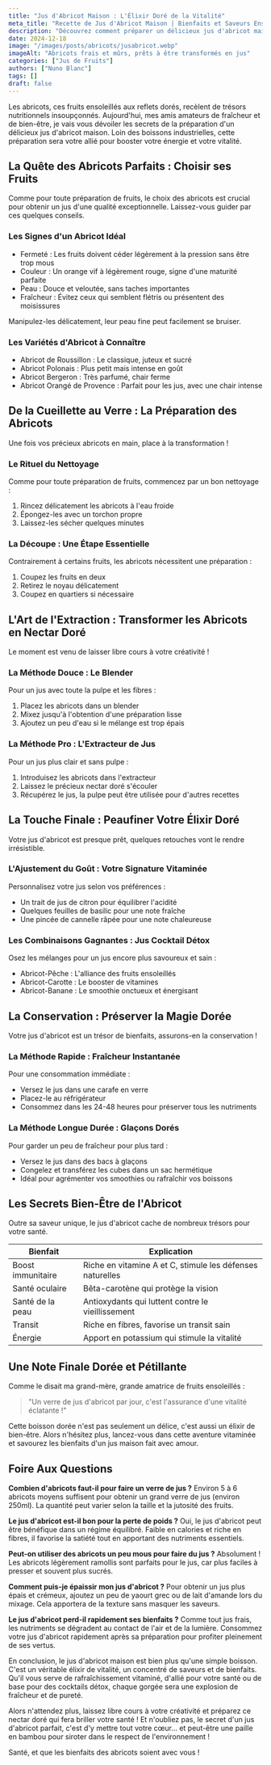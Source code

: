 ```yaml
---
title: "Jus d'Abricot Maison : L'Élixir Doré de la Vitalité"
meta_title: "Recette de Jus d'Abricot Maison | Bienfaits et Saveurs Ensoleillées"
description: "Découvrez comment préparer un délicieux jus d'abricot maison, riche en saveurs et en nutriments essentiels. De la sélection des fruits à la dégustation, laissez-vous séduire par les vertus de ce nectar doré."
date: 2024-12-18
image: "/images/posts/abricots/jusabricot.webp"
imageAlt: "Abricots frais et mûrs, prêts à être transformés en jus"
categories: ["Jus de Fruits"]
authors: ["Nuno Blanc"]
tags: []
draft: false
---
```


Les abricots, ces fruits ensoleillés aux reflets dorés, recèlent de trésors nutritionnels insoupçonnés. Aujourd'hui, mes amis amateurs de fraîcheur et de bien-être, je vais vous dévoiler les secrets de la préparation d'un délicieux jus d'abricot maison. Loin des boissons industrielles, cette préparation sera votre allié pour booster votre énergie et votre vitalité.

## La Quête des Abricots Parfaits : Choisir ses Fruits

Comme pour toute préparation de fruits, le choix des abricots est crucial pour obtenir un jus d'une qualité exceptionnelle. Laissez-vous guider par ces quelques conseils.

### Les Signes d'un Abricot Idéal

- Fermeté : Les fruits doivent céder légèrement à la pression sans être trop mous
- Couleur : Un orange vif à légèrement rouge, signe d'une maturité parfaite
- Peau : Douce et veloutée, sans taches importantes
- Fraîcheur : Évitez ceux qui semblent flétris ou présentent des moisissures

Manipulez-les délicatement, leur peau fine peut facilement se bruiser.

### Les Variétés d'Abricot à Connaître

- Abricot de Roussillon : Le classique, juteux et sucré
- Abricot Polonais : Plus petit mais intense en goût
- Abricot Bergeron : Très parfumé, chair ferme
- Abricot Orangé de Provence : Parfait pour les jus, avec une chair intense

## De la Cueillette au Verre : La Préparation des Abricots

Une fois vos précieux abricots en main, place à la transformation !

### Le Rituel du Nettoyage

Comme pour toute préparation de fruits, commencez par un bon nettoyage :

1. Rincez délicatement les abricots à l'eau froide
2. Épongez-les avec un torchon propre
3. Laissez-les sécher quelques minutes

### La Découpe : Une Étape Essentielle

Contrairement à certains fruits, les abricots nécessitent une préparation :

1. Coupez les fruits en deux
2. Retirez le noyau délicatement
3. Coupez en quartiers si nécessaire

## L'Art de l'Extraction : Transformer les Abricots en Nectar Doré

Le moment est venu de laisser libre cours à votre créativité !

### La Méthode Douce : Le Blender

Pour un jus avec toute la pulpe et les fibres :

1. Placez les abricots dans un blender
2. Mixez jusqu'à l'obtention d'une préparation lisse
3. Ajoutez un peu d'eau si le mélange est trop épais

### La Méthode Pro : L'Extracteur de Jus

Pour un jus plus clair et sans pulpe :

1. Introduisez les abricots dans l'extracteur
2. Laissez le précieux nectar doré s'écouler
3. Récupérez le jus, la pulpe peut être utilisée pour d'autres recettes

## La Touche Finale : Peaufiner Votre Élixir Doré

Votre jus d'abricot est presque prêt, quelques retouches vont le rendre irrésistible.

### L'Ajustement du Goût : Votre Signature Vitaminée

Personnalisez votre jus selon vos préférences :

- Un trait de jus de citron pour équilibrer l'acidité
- Quelques feuilles de basilic pour une note fraîche
- Une pincée de cannelle râpée pour une note chaleureuse

### Les Combinaisons Gagnantes : Jus Cocktail Détox

Osez les mélanges pour un jus encore plus savoureux et sain :

- Abricot-Pêche : L'alliance des fruits ensoleillés
- Abricot-Carotte : Le booster de vitamines
- Abricot-Banane : Le smoothie onctueux et énergisant

## La Conservation : Préserver la Magie Dorée

Votre jus d'abricot est un trésor de bienfaits, assurons-en la conservation !

### La Méthode Rapide : Fraîcheur Instantanée

Pour une consommation immédiate :

- Versez le jus dans une carafe en verre 
- Placez-le au réfrigérateur
- Consommez dans les 24-48 heures pour préserver tous les nutriments

### La Méthode Longue Durée : Glaçons Dorés

Pour garder un peu de fraîcheur pour plus tard :

- Versez le jus dans des bacs à glaçons
- Congelez et transférez les cubes dans un sac hermétique
- Idéal pour agrémenter vos smoothies ou rafraîchir vos boissons

## Les Secrets Bien-Être de l'Abricot

Outre sa saveur unique, le jus d'abricot cache de nombreux trésors pour votre santé.

| Bienfait | Explication |
|----------|-------------|
| Boost immunitaire | Riche en vitamine A et C, stimule les défenses naturelles |
| Santé oculaire | Bêta-carotène qui protège la vision |
| Santé de la peau | Antioxydants qui luttent contre le vieillissement |
| Transit | Riche en fibres, favorise un transit sain |
| Énergie | Apport en potassium qui stimule la vitalité |

## Une Note Finale Dorée et Pétillante

Comme le disait ma grand-mère, grande amatrice de fruits ensoleillés :

> "Un verre de jus d'abricot par jour, c'est l'assurance d'une vitalité éclatante !"

Cette boisson dorée n'est pas seulement un délice, c'est aussi un élixir de bien-être. Alors n'hésitez plus, lancez-vous dans cette aventure vitaminée et savourez les bienfaits d'un jus maison fait avec amour.

## Foire Aux Questions

**Combien d'abricots faut-il pour faire un verre de jus ?**
Environ 5 à 6 abricots moyens suffisent pour obtenir un grand verre de jus (environ 250ml). La quantité peut varier selon la taille et la jutosité des fruits.

**Le jus d'abricot est-il bon pour la perte de poids ?**
Oui, le jus d'abricot peut être bénéfique dans un régime équilibré. Faible en calories et riche en fibres, il favorise la satiété tout en apportant des nutriments essentiels.

**Peut-on utiliser des abricots un peu mous pour faire du jus ?**
Absolument ! Les abricots légèrement ramollis sont parfaits pour le jus, car plus faciles à presser et souvent plus sucrés.

**Comment puis-je épaissir mon jus d'abricot ?**
Pour obtenir un jus plus épais et crémeux, ajoutez un peu de yaourt grec ou de lait d'amande lors du mixage. Cela apportera de la texture sans masquer les saveurs.

**Le jus d'abricot perd-il rapidement ses bienfaits ?**
Comme tout jus frais, les nutriments se dégradent au contact de l'air et de la lumière. Consommez votre jus d'abricot rapidement après sa préparation pour profiter pleinement de ses vertus.

En conclusion, le jus d'abricot maison est bien plus qu'une simple boisson. C'est un véritable élixir de vitalité, un concentré de saveurs et de bienfaits. Qu'il vous serve de rafraîchissement vitaminé, d'allié pour votre santé ou de base pour des cocktails détox, chaque gorgée sera une explosion de fraîcheur et de pureté.

Alors n'attendez plus, laissez libre cours à votre créativité et préparez ce nectar doré qui fera briller votre santé ! Et n'oubliez pas, le secret d'un jus d'abricot parfait, c'est d'y mettre tout votre cœur... et peut-être une paille en bambou pour siroter dans le respect de l'environnement !

Santé, et que les bienfaits des abricots soient avec vous !